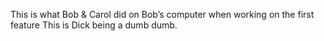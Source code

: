 This is what Bob & Carol did on Bob’s computer when working on the first feature
This is Dick being a dumb dumb.